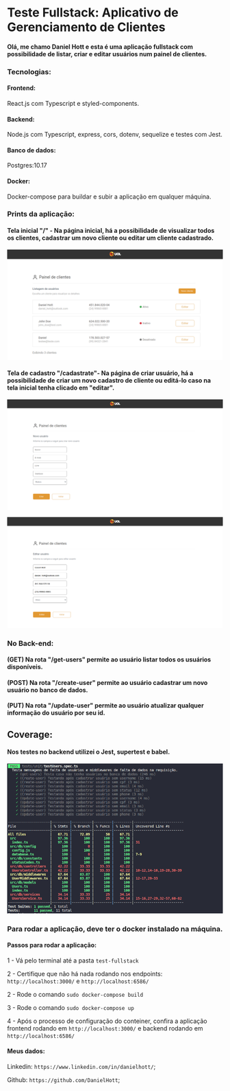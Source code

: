 # Teste Fullstack: Aplicativo de Gerenciamento de Clientes

#### Olá, me chamo Daniel Hott e esta é uma aplicação fullstack com possibilidade de listar, criar e editar usuários num painel de clientes.

### Tecnologias: 

#### Frontend: 

React.js com Typescript e styled-components.

#### Backend:

Node.js com Typescript, express, cors, dotenv, sequelize e testes com Jest.

#### Banco de dados:

Postgres:10.17

#### Docker:

Docker-compose para buildar e subir a aplicação em qualquer máquina.

### Prints da aplicação:

#### Tela inicial "/" -  Na página inicial, há a possibilidade de visualizar todos os clientes, cadastrar um novo cliente ou editar um cliente cadastrado.

![Web 1](https://github.com/DanielHott/imagens/blob/master/uol_inicial2.png)

#### Tela de cadastro "/cadastrate"-  Na página de criar usuário, há a possibilidade de criar um novo cadastro de cliente ou editá-lo caso na tela inicial tenha clicado em "editar".

![Web 1](https://github.com/DanielHott/imagens/blob/master/uol_cadastrate.png)

![Web 1](https://github.com/DanielHott/imagens/blob/master/uol_edit.png)


### No Back-end:

#### (GET) Na rota "/get-users" permite ao usuário listar todos os usuários disponíveis.

#### (POST) Na rota "/create-user" permite ao usuário cadastrar um novo usuário no banco de dados.

#### (PUT) Na rota "/update-user" permite ao usuário atualizar qualquer informação do usuário por seu id.


## Coverage: 

#### Nos testes no backend utilizei o Jest, supertest e babel. 

![Web 1](https://github.com/DanielHott/imagens/blob/master/uol_test2.png)

### Para rodar a aplicação, deve ter o docker instalado na máquina.

#### Passos para rodar a aplicação:

1 - Vá pelo terminal até a pasta `test-fullstack`

2 - Certifique que não há nada rodando nos endpoints: `http://localhost:3000/` e `http://localhost:6586/`

2 - Rode o comando `sudo docker-compose build`

3 - Rode o comando `sudo docker-compose up`

4 - Após o processo de configuração do conteiner, confira a aplicação frontend rodando em `http://localhost:3000/` e backend rodando em `http://localhost:6586/`

#### Meus dados:

Linkedin: `https://www.linkedin.com/in/danielhott/`;

Github: `https://github.com/DanielHott`;
